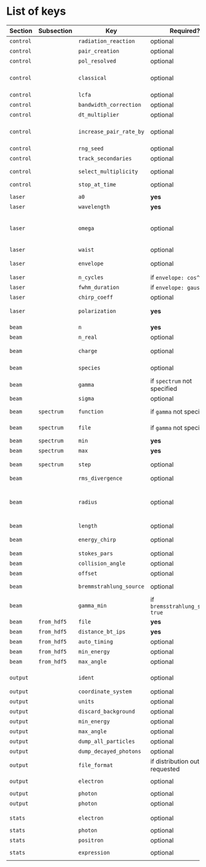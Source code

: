 # List of keys

| Section   | Subsection  |  Key                    | Required?                        | Value                                       | Default                         | Notes                                                                                        |
|-----------|-------------|-------------------------|----------------------------------|---------------------------------------------|---------------------------------|----------------------------------------------------------------------------------------------|
| `control` |             | `radiation_reaction`    | optional                         | boolean                                     | `true`                          |                                                                                              |
| `control` |             | `pair_creation`         | optional                         | boolean                                     | `true`                          |                                                                                              |
| `control` |             | `pol_resolved`          | optional                         | boolean                                     | `false`                         |                                                                                              |
| `control` |             | `classical`             | optional                         | `true` / `gaunt_factor_corrected` / `false` | `false`                         |                                                                                              |
| `control` |             | `lcfa`                  | optional                         | boolean                                     | `false`                         |                                                                                              |
| `control` |             | `bandwidth_correction`  | optional                         | boolean                                     | `false`                         |                                                                                              |
| `control` |             | `dt_multiplier`         | optional                         | numerical                                   | `1.0`                           |                                                                                              |
| `control` |             | `increase_pair_rate_by` | optional                         | numerical                                   | `1.0`                           | value must be >= 1, incompatible with `select_multiplicity`                                  |
| `control` |             | `rng_seed`              | optional                         | integer                                     | `0`                             |                                                                                              |
| `control` |             | `track_secondaries`     | optional                         | boolean                                     | `true`                          |                                                                                              |
| `control` |             | `select_multiplicity`   | optional                         | boolean                                     | `false`                         | incompatible with `increase_pair_rate_by`                                                    |
| `control` |             | `stop_at_time`          | optional                         | numerical                                   | -                               | in units of seconds                                                                          |
||
| `laser`   |             | `a0`                    | **yes**                          | numerical                                   | -                               |                                                                                              |
| `laser`   |             | `wavelength`            | **yes**                          | numerical                                   | -                               | in units of metres                                                                           |
| `laser`   |             | `omega`                 | optional                         | numerical                                   | -                               | in units of joules, alternative to `wavelength` with lower priority                          |
| `laser`   |             | `waist`                 | optional                         | numerical                                   | $\infty$                        | in units of metres                                                                           |
| `laser`   |             | `envelope`              | optional                         | `cos^2` / `flattop` / `gaussian`            | `cos^2` in 1D, `gaussian` in 3D |                                                                                              |
| `laser`   |             | `n_cycles`              | if `envelope: cos^2`             | numerical                                   | -                               |                                                                                              |
| `laser`   |             | `fwhm_duration`         | if `envelope: gaussian`          | numerical                                   | -                               | units of seconds                                                                             |
| `laser`   |             | `chirp_coeff`           | optional                         | numerical                                   | `0.0`                           | ignored in 3D                                                                                |
| `laser`   |             | `polarization`          | **yes**                          | `linear` / `linear pol_spec` / `circular`   | -                               | `pol_spec` one of `@ angle`, `\|\| x`, `\|\| y`                                              |
||
| `beam`    |             | `n`                     | **yes**                          | integer                                     | -                               |                                                                                              |
| `beam`    |             | `n_real`                | optional                         | numerical                                   | `n`                             | alternative to `charge`                                                                      |
| `beam`    |             | `charge`                | optional                         | numerical                                   | -                               | in units of Coulombs, alternative to `n_real`                                                |
| `beam`    |             | `species`               | optional                         | `electron` / `positron` / `photon`          | `electron`                      |                                                                                              |
| `beam`    |             | `gamma`                 | if `spectrum` not specified      | numerical                                   | -                               |                                                                                              |
| `beam`    |             | `sigma`                 | optional                         | numerical                                   | `0.0`                           |                                                                                              |
| `beam`    | `spectrum`  | `function`              | if `gamma` not specified         | function of `gamma`                         | -                               | alternative to `spectrum:file`                                                               |
| `beam`    | `spectrum`  | `file`                  | if `gamma` not specified         | file path                                   | -                               | alternative to `spectrum:function`                                                           |
| `beam`    | `spectrum`  | `min`                   | **yes**                          | numerical                                   | -                               |                                                                                              |
| `beam`    | `spectrum`  | `max`                   | **yes**                          | numerical                                   | -                               |                                                                                              |
| `beam`    | `spectrum`  | `step`                  | optional                         | numerical                                   | -                               | read if `spectrum:file` is specified                                                         |
| `beam`    |             | `rms_divergence`        | optional                         | numerical                                   | `0.0`                           | in units of radians                                                                          |
| `beam`    |             | `radius`                | optional                         | numerical / `[radius, dstr, max]`           | `[0.0, normally_distributed]`   | `radius` in units of metres, `dstr` one of `normally_distributed` or `uniformly_distributed` |
| `beam`    |             | `length`                | optional                         | numerical                                   | `0.0`                           | in units of metres                                                                           |
| `beam`    |             | `energy_chirp`          | optional                         | numerical                                   | `0.0`                           | value must be between -1 and +1                                                              |
| `beam`    |             | `stokes_pars`           | optional                         | 3-vector                                    | `[0.0, 0.0, 0.0]`               |                                                                                              |
| `beam`    |             | `collision_angle`       | optional                         | numerical                                   | `0.0`                           | in units of radians                                                                          |
| `beam`    |             | `offset`                | optional                         | 3 vector                                    | `[0.0, 0.0, 0.0]`               | in units of metres                                                                           |
| `beam`    |             | `bremmstrahlung_source` | optional                         | boolean                                     | `false`                         | **deprecated**, use `spectrum:function`                                                      |
| `beam`    |             | `gamma_min`             | if `bremsstrahlung_source: true` | numerical                                   | -                               | **deprecated**, use `spectrum:function:min`                                                  |
| `beam`    | `from_hdf5` | `file`                  | **yes**                          | file path                                   | -                               |                                                                                              |
| `beam`    | `from_hdf5` | `distance_bt_ips`       | **yes**                          | numerical                                   | -                               | in units of metres                                                                           |
| `beam`    | `from_hdf5` | `auto_timing`           | optional                         | boolean                                     | `true`                          |                                                                                              |
| `beam`    | `from_hdf5` | `min_energy`            | optional                         | numerical                                   | `0.0`                           |                                                                                              |
| `beam`    | `from_hdf5` | `max_angle`             | optional                         | numerical                                   | `pi`                            | in units of radians                                                                          |
||
| `output`  |             | `ident`                 | optional                         | string / `auto`                             | -                               | `auto` converted to name of input file                                                       |
| `output`  |             | `coordinate_system`     | optional                         | `laser` / `beam`                            | `laser`                         |                                                                                              |
| `output`  |             | `units`                 | optional                         | `auto` / `hep` / `si`                       | `auto`                          |                                                                                              |
| `output`  |             | `discard_background`    | optional                         | boolean                                     | `false`                         |                                                                                              |
| `output`  |             | `min_energy`            | optional                         | numerical                                   | `0.0`                           | units of joules                                                                              |
| `output`  |             | `max_angle`             | optional                         | numerical                                   | `pi`                            | units of radians                                                                             |
| `output`  |             | `dump_all_particles`    | optional                         | `hdf5`                                      | -                               |                                                                                              |
| `output`  |             | `dump_decayed_photons`  | optional                         | boolean                                     | `false`                         |                                                                                              |
| `output`  |             | `file_format`           | if distribution output requested | `fits` / `plain_text`                       | -                               |                                                                                              |
| `output`  |             | `electron`              | optional                         | list of distributions                       | -                               | `f_x[:f_y][:(log\|auto;weight)]`                                                             |
| `output`  |             | `photon`                | optional                         | list of distributions                       | -                               |                                                                                              |
| `output`  |             | `photon`                | optional                         | list of distributions                       | -                               |                                                                                              |
||
| `stats`   |             | `electron`              | optional                         | list of summary stats                       | -                               | ``op var[`weight] [[for var2] in (min; max)]``                                               |
| `stats`   |             | `photon`                | optional                         | list of summary stats                       | -                               | as above                                                                                     |
| `stats`   |             | `positron`              | optional                         | list of summary stats                       | -                               | as above                                                                                     |
| `stats`   |             | `expression`            | optional                         | list of expressions                         | -                               | ``name[`formula] expression [unit]``                                                         |
